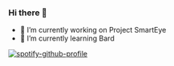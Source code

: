 ### Hi there 👋
- 🔭 I’m currently working on Project SmartEye
- 🌱 I’m currently learning Bard
<!--
**WelobaDenzel/WelobaDenzel** is a ✨ _special_ ✨ repository because its `README.md` (this file) appears on your GitHub profile.

Here are some ideas to get you started:

- 🔭 I’m currently working on ...
- 🌱 I’m currently learning ...
- 👯 I’m looking to collaborate on ...
- 🤔 I’m looking for help with ...
- 💬 Ask me about ...
- 📫 How to reach me: ...
- 😄 Pronouns: ...
- ⚡ Fun fact: ...
-->

[![spotify-github-profile](https://spotify-github-profile.vercel.app/api/view?uid=pa0seqmi7qr8dpnde4rxo0qzd&cover_image=true&theme=default&show_offline=false&background_color=ff1414&interchange=false&bar_color=000000&bar_color_cover=false)](https://github.com/kittinan/spotify-github-profile)
